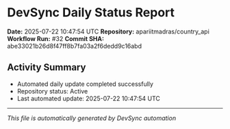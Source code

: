 # DevSync Daily Status Report

**Date:** 2025-07-22 10:47:54 UTC
**Repository:** apariitmadras/country_api
**Workflow Run:** #32
**Commit SHA:** abe33021b26d8f47ff8b7fa03a2f6dedd9c16abd

## Activity Summary
- Automated daily update completed successfully
- Repository status: Active
- Last automated update: 2025-07-22 10:47:54 UTC

---
*This file is automatically generated by DevSync automation*

